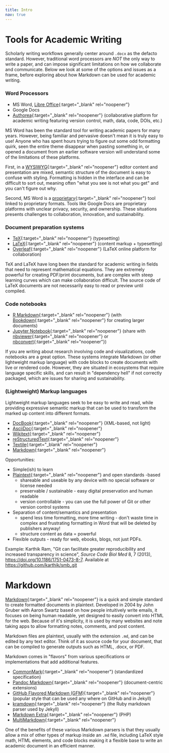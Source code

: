 ```yaml
---
title: Intro
nav: true
--- 
```


# Tools for Academic Writing

Scholarly writing workflows generally center around `.docx` as the defacto standard.
However, traditional word processors are *NOT* the only way to write a paper, and can impose significant limitations on how we collaborate and communicate.
Below we look at some of the options and issues as a frame, before exploring about how Markdown can be used for academic writing.

### Word Processors

- MS Word, [Libre Office](https://www.libreoffice.org/){:target="_blank" rel="noopener"}
- Google Docs
- [Authorea](https://www.authorea.com/){:target="_blank" rel="noopener"} (collaborative platform for academic writing featuring version control, math, data, code, DOIs, etc.)

MS Word has been the standard tool for writing academic papers for many years.
However, being familiar and pervasive doesn't mean it is truly easy to use!
Anyone who has spent hours trying to figure out some odd formatting quirk, seen the entire theme disappear when pasting something in, or opened a document from an earlier software version will understand some of the limitations of these platforms.

First, in a [WYSIWYG](https://en.wikipedia.org/wiki/WYSIWYG){:target="_blank" rel="noopener"} editor content and presentation are mixed, semantic structure of the document is easy to confuse with styling.
Formatting is hidden in the interface and can be difficult to sort out, meaning often "what you see is not what you get" and you can't figure out why.

Second, MS Word is a [proprietary](https://www.gnu.org/proprietary/proprietary.en.html){:target="_blank" rel="noopener"} tool linked to proprietary formats.
Tools like Google Docs are proprietary platforms with unclear privacy, security, and ownership.
These situations presents challenges to collaboration, innovation, and sustainability.

### Document preparation systems

- [TeX](http://tug.org/){:target="_blank" rel="noopener"} (typesetting)
- [LaTeX](https://www.latex-project.org/){:target="_blank" rel="noopener"} (content markup + typesetting)
- [Overleaf](https://www.overleaf.com/){:target="_blank" rel="noopener"} (LaTeX online platform for collaboration)

TeX and LaTeX have long been the standard for academic writing in fields that need to represent mathematical equations.
They are extremely powerful for creating PDF/print documents, but are complex with steep learning curves which can make collaboration difficult. 
The source code of LaTeX documents are not necessarily easy to read or preview until compiled.

### Code notebooks

- [R Markdown](https://rmarkdown.rstudio.com/){:target="_blank" rel="noopener"} (with [Bookdown](https://bookdown.org/){:target="_blank" rel="noopener"} for creating larger documents)
- [Jupyter Notebook](https://jupyter.org/){:target="_blank" rel="noopener"} (share with [nbviewer](https://nbviewer.jupyter.org/){:target="_blank" rel="noopener"} or [nbconvert](https://nbconvert.readthedocs.io/en/latest/){:target="_blank" rel="noopener"})

If you are writing about research involving code and visualizations, code notebooks are a great option. 
These systems integrate Markdown (or other lightweight markup language) with code blocks to create documents with live or rendered code.
However, they are situated in ecosystems that require language specific skills, and can result in "dependency hell" if not correctly packaged, which are issues for sharing and sustainability. 

### (Lightweight) Markup languages

Lightweight markup languages seek to be easy to write and read, while providing expressive semantic markup that can be used to transform the marked up content into different formats. 

- [DocBook](https://en.wikipedia.org/wiki/DocBook){:target="_blank" rel="noopener"} (XML-based, not light)
- [AsciiDoc](http://asciidoc.org/){:target="_blank" rel="noopener"}
- [Wikitext](https://en.wikipedia.org/wiki/Help:Wikitext){:target="_blank" rel="noopener"}
- [reStructuredText](http://docutils.sourceforge.net/docs/ref/rst/introduction.html){:target="_blank" rel="noopener"}
- [Textile](https://textile-lang.com/){:target="_blank" rel="noopener"}
- [Markdown](https://daringfireball.net/projects/markdown/){:target="_blank" rel="noopener"}

Opportunities:

- Simple(ish) to learn
- [Plaintext](https://en.wikipedia.org/wiki/Plain_text){:target="_blank" rel="noopener"} and open standards -based
    - shareable and useable by any device with no special software or license needed
    - preservable / sustainable - easy digital preservation and human readable
    - version controllable - you can use the full power of Git or other version control systems
- Separation of content/semantics and presentation
    - spend less time formatting, more time writing - don't waste time in complex and frustrating formatting in Word that will be deleted by publishers anyway!
    - structure content as data = powerful
- Flexible outputs - ready for web, ebooks, blogs, not just PDFs.

Example: 
Karthik Ram, "Git can facilitate greater reproducibility and increased transparency in science", *Source Code Biol Med* 8, 7 (2013), https://doi.org/10.1186/1751-0473-8-7. Available at <https://github.com/karthik/smb_git>

# Markdown

[Markdown](https://daringfireball.net/projects/markdown/){:target="_blank" rel="noopener"} is a quick and simple standard to create formatted documents in plaintext.
Developed in 2004 by John Gruber with Aaron Swartz based on how people intuitively write emails, it focuses on being human readable, yet designed to easily convert into HTML for the web.
Because of it's simplicity, it is used by many websites and note taking apps to allow formatting notes, comments, and post content. 

Markdown files are plaintext, usually with the extension `.md`, and can be edited by any text editor.
Think of it as source code for your document, that can be compiled to generate outputs such as HTML, .docx, or PDF.

Markdown comes in "flavors" from various specifications or implementations that add additional features. 

- [CommonMark](https://commonmark.org/){:target="_blank" rel="noopener"} (standardized specification)
- [Pandoc Markdown](https://pandoc.org/MANUAL.html#pandocs-markdown){:target="_blank" rel="noopener"} (document-centric extensions)
- [GitHub Flavored Markdown (GFM)](https://github.github.com/gfm/){:target="_blank" rel="noopener"} (popular style that can be used any where on GitHub and in Jekyll)
- [kramdown](https://kramdown.gettalong.org/syntax.html){:target="_blank" rel="noopener"} (the Ruby markdown parser used by Jekyll)
- [Markdown Extra](https://michelf.ca/projects/php-markdown/extra/){:target="_blank" rel="noopener"} (PHP)
- [MultiMarkdown](https://fletcherpenney.net/multimarkdown/){:target="_blank" rel="noopener"}

One of the benefits of these various Markdown parsers is that they usually allow a mix of other types of markup inside an `.md` file, including LaTeX style math, HTML elements, and code blocks making it a flexible base to write an academic document in an efficient manner.
